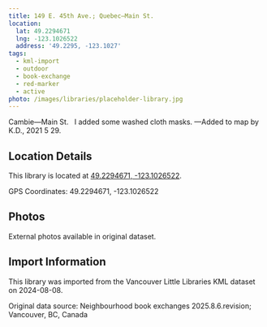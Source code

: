 ```yaml
---
title: 149 E. 45th Ave.; Quebec—Main St.
location:
  lat: 49.2294671
  lng: -123.1026522
  address: '49.2295, -123.1027'
tags:
  - kml-import
  - outdoor
  - book-exchange
  - red-marker
  - active
photo: /images/libraries/placeholder-library.jpg
---
```

Cambie—Main St.  
I added some washed cloth masks.
—Added to map by K.D., 2021 5 29.

## Location Details

This library is located at [49.2294671, -123.1026522](https://www.google.com/maps?q=49.2294671,-123.1026522).

GPS Coordinates: 49.2294671, -123.1026522

## Photos

External photos available in original dataset.

## Import Information

This library was imported from the Vancouver Little Libraries KML dataset on 2024-08-08.

Original data source: Neighbourhood book exchanges 2025.8.6.revision; Vancouver, BC, Canada
